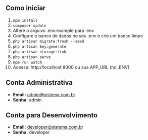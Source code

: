 ## Como iniciar

1. `npm install`
2. `composer update`
3. Altere o arquivo .env.example para .env
4. Configure o banco de dados no seu .env e crie um banco limpo
5. `php artisan migrate:fresh --seed`
6. `php artisan key:generate`
7. `php artisan storage:link`
8. `php artisan serve`
9. `npm run watch`
10. Acesse: http://localhost:8000 ou sua APP_URL (no .ENV)

## Conta Administrativa

-   **Email:** admin@sistema.com.br
-   **Senha:** admin

## Conta para Desenvolvimento

-   **Email:** developer@sistema.com.br
-   **Senha:** developer
